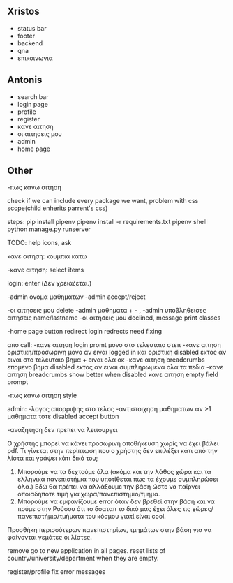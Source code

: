 ## Xristos

-   status bar
-   footer
-   backend
-   qna
-   επικοινωνια

## Antonis

-   search bar
-   login page
-   profile
-   register
-   κανε αιτηση
-   οι αιτησεις μου
-   admin
-   home page

## Other

-πως κανω αιτηση

check if we can include every package we want, problem with css scope(child enherits parrent's css)

steps:
pip install pipenv
pipenv install -r requirements.txt
pipenv shell
python manage.py runserver

TODO:
help icons, ask

κανε αιτηση: κουμπια κατω

-κανε αιτηση: select items

login: enter (Δεν χρειάζεται.)

-admin ονομα μαθηματων
-admin accept/reject

-οι αιτησεις μου delete
-admin μαθηματα + - ,
-admin υποβληθεισες αιτησεις name/lastname
-οι αιτησεις μου declined, message print classes

-home page button redirect
login redrects need fixing

απο call:
-κανε αιτηση login promt μονο στο τελευταιο στεπ
-κανε αιτηση οριστικη/προσωρινη μονο αν ειναι logged in και οριστικη disabled εκτος αν ειναι στο τελευταιο βημα + ειναι ολα οκ
-κανε αιτηση breadcrumbs επομενο βημα disabled εκτος αν ειναι συμπληρωμενα ολα τα πεδια
-κανε αιτηση breadcrumbs show better when disabled
κανε αιτηση empty field prompt

-πως κανω αιτηση style

admin:
-λογος απορριψης στο τελος
-αντιστοιχηση μαθηματων αν >1 μαθηματα τοτε disabled accept button

-αναζητηση δεν πρεπει να λειτουργει

Ο χρήστης μπορεί να κάνει προσωρινή αποθήκευση χωρίς να έχει βάλει pdf.
Τι γίνεται στην περίπτωση που ο χρήστης δεν επιλέξει κάτι από την λίστα και γράψει κάτι δικό του;

1. Μπορούμε να τα δεχτούμε όλα (ακόμα και την λάθος χώρα και τα ελληνικά πανεπιστήμια που υποτίθεται πως τα έχουμε συμπληρώσει όλα.) Εδώ θα πρέπει να αλλάξουμε την βάση ώστε να παίρνει οποιαδήποτε τιμή για χωρα/πανεπιστήμιο/τμήμα.
2. Μπορούμε να εμφανίζουμε error όταν δεν βρεθεί στην βάση και να πούμε στην Ρούσου ότι το δοαταπ το δικό μας έχει όλες τις χώρες/πανεπιστήμια/τμήματα του κόσμου γιατί είναι cool.

Προσθήκη περισσότερων πανεπιστημίων, τμημάτων στην βάση για να φαίνονται γεμάτες οι λίστες.

remove go to new application in all pages.
reset lists of country/university/department when they are empty.

register/profile fix error messages